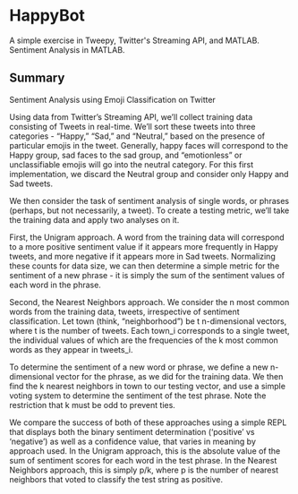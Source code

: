 # HappyBot
A simple exercise in Tweepy, Twitter's Streaming API, and MATLAB. Sentiment Analysis in MATLAB.

## Summary
Sentiment Analysis using Emoji Classification on Twitter

Using data from Twitter’s Streaming API, we’ll collect training data consisting of Tweets in real-time. We’ll sort these tweets into three categories - “Happy,” “Sad,” and “Neutral,” based on the presence of particular emojis in the tweet. Generally, happy faces will correspond to the Happy group, sad faces to the sad group, and “emotionless” or unclassifiable emojis will go into the neutral category. For this first implementation, we discard the Neutral group and consider only Happy and Sad tweets. 

We then consider the task of sentiment analysis of single words, or phrases (perhaps, but not necessarily, a tweet). To create a testing metric, we’ll take the training data and apply two analyses on it. 

First, the Unigram approach. A word from the training data will correspond to a more positive sentiment value if it appears more frequently in Happy tweets, and more negative if it appears more in Sad tweets. Normalizing these counts for data size, we can then determine a simple metric for the sentiment of a new phrase - it is simply the sum of the sentiment values of each word in the phrase. 

Second, the Nearest Neighbors approach. We consider the n most common words from the training data, tweets, irrespective of sentiment classification. Let town (think, “neighborhood”) be t n-dimensional vectors, where t is the number of tweets. Each town\_i corresponds to a single tweet, the individual values of which are the frequencies of the k most common words as they appear in tweets\_i.

To determine the sentiment of a new word or phrase, we define a new n-dimensional vector for the phrase, as we did for the training data. We then find the k nearest neighbors in town to our testing vector, and use a simple voting system to determine the sentiment of the test phrase. Note the restriction that k must be odd to prevent ties.

We compare the success of both of these approaches using a simple REPL that displays both the binary sentiment determination (‘positive’ vs ‘negative’) as well as a confidence value, that varies in meaning by approach used. In the Unigram approach, this is the absolute value of the sum of sentiment scores for each word in the test phrase. In the Nearest Neighbors approach, this is simply p/k, where p is the number of nearest neighbors that voted to classify the test string as positive.
